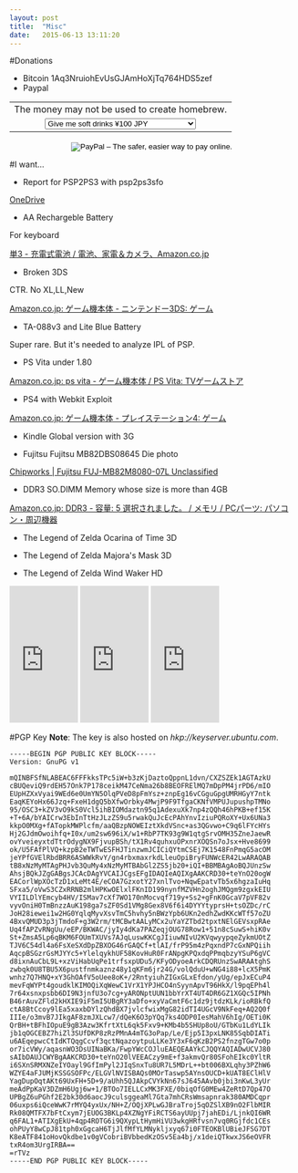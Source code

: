 ```yaml
---
layout: post
title:  "Misc"
date:   2015-06-13 13:11:20
---
```

#Donations
* Bitcoin
1Aq3NruiohEvUsGJAmHoXjTq764HDS5zef
* Paypal
<form action="https://www.paypal.com/cgi-bin/webscr" method="post" target="_top"><input type="hidden" name="cmd" value="_s-xclick" /> <input type="hidden" name="hosted_button_id" value="8P4AFN8ALSRYS" />
<table>
<tbody>
<tr>
<td style="text-align: center;"><input type="hidden" name="on0" value="The money may not be used to create homebrew." />The money may not be used to create homebrew.</td>
</tr>
<tr>
<td style="text-align: center;"><select name="os0"><option value="Give me soft drinks">Give me soft drinks ¥100 JPY</option><option value="Treat me to lunch">Treat me to lunch ¥500 JPY</option><option value="Give me a new memory card">Give me a new memory card ¥1,000 JPY</option></select></td>
</tr>
</tbody></table>
<div align="center">
<p><input type="hidden" name="currency_code" value="JPY" /> <input type="image" alt="PayPal – The safer, easier way to pay online." name="submit" src="https://www.paypalobjects.com/en_GB/i/btn/btn_donateCC_LG.gif" /> <img src="https://www.paypalobjects.com/ja_JP/i/scr/pixel.gif" border="0" alt="" width="1" height="1" /></p>
</div>
</form>

#I want...
* Report for PSP2PS3 with psp2ps3sfo

[OneDrive](https://onedrive.live.com/?cid=e2c225ec0e4f32dd&id=E2C225EC0E4F32DD!2591&ithint=file,zip&authkey=!AA26tL6W71X1fP4)

* AA Rechargeble Battery

For keyboard

<a target="_blank" href="http://www.amazon.co.jp/s/ref=as_li_ss_tl?_encoding=UTF8&bbn=13751341&camp=247&creative=7399&fst=as%3Aoff&linkCode=ur2&qid=1441337213&rh=n%3A3210981%2Cn%3A!3210991%2Cn%3A3371421%2Cn%3A3483451%2Cn%3A13751341%2Cp_n_feature_thirteen_browse-bin%3A2314244051&rnid=2314241051&tag=gps0d-22">単3 - 充電式電池 / 電池、家電＆カメラ、Amazon.co.jp</a><img src="https://ir-jp.amazon-adsystem.com/e/ir?t=gps0d-22&l=ur2&o=9" width="1" height="1" border="0" alt="" style="border:none !important; margin:0px !important;" />

* Broken 3DS

CTR. No XL,LL,New

<a target="_blank" href="http://www.amazon.co.jp/s/ref=as_li_ss_tl?_encoding=UTF8&camp=247&creative=7399&field-keywords=&linkCode=ur2&rh=n%3A637394%2Cn%3A2225588051%2Cn%3A2225589051&tag=gps0d-22&url=node%3D2225589051">Amazon.co.jp: ゲーム機本体 - ニンテンドー3DS: ゲーム</a><img src="https://ir-jp.amazon-adsystem.com/e/ir?t=gps0d-22&l=ur2&o=9" width="1" height="1" border="0" alt="" style="border:none !important; margin:0px !important;" />

* TA-088v3 and Lite Blue Battery

Super rare. But it's needed to analyze IPL of PSP.

* PS Vita under 1.80

<a target="_blank" href="http://www.amazon.co.jp/gp/search/ref=as_li_ss_tl?ie=UTF8&camp=247&creative=7399&fst=as%3Aoff&keywords=ps%20vita&linkCode=ur2&qid=1441337506&rh=n%3A637394%2Cn%3A2280006051%2Cn%3A2280057051%2Ck%3Aps%20vita&rnid=637872&tag=gps0d-22">Amazon.co.jp: ps vita - ゲーム機本体 / PS Vita: TVゲームストア</a><img src="https://ir-jp.amazon-adsystem.com/e/ir?t=gps0d-22&l=ur2&o=9" width="1" height="1" border="0" alt="" style="border:none !important; margin:0px !important;" />

* PS4 with Webkit Exploit

<a target="_blank" href="http://www.amazon.co.jp/s/ref=as_li_ss_tl?_encoding=UTF8&camp=247&creative=7399&field-keywords=&linkCode=ur2&rh=n%3A2494287051&tag=gps0d-22&url=node%3D2494287051">Amazon.co.jp: ゲーム機本体 - プレイステーション4: ゲーム</a><img src="https://ir-jp.amazon-adsystem.com/e/ir?t=gps0d-22&l=ur2&o=9" width="1" height="1" border="0" alt="" style="border:none !important; margin:0px !important;" />

* Kindle Global version with 3G

* Fujitsu Fujitsu MB82DBS08645 Die photo

[Chipworks | Fujitsu FUJ-MB82M8080-07L Unclassified](https://chipworks.secure.force.com/catalog/ProductDetails?sku=FUJ-MB82M8080-07L)

* DDR3 SO.DIMM Memory whose size is more than 4GB

<a target="_blank" href="http://www.amazon.co.jp/s/ref=as_li_ss_tl?_encoding=UTF8&bbn=2151941051&camp=247&creative=7399&fst=as%3Aoff&linkCode=ur2&qid=1441337808&rh=n%3A2127209051%2Cn%3A!2127210051%2Cn%3A2151901051%2Cn%3A2151941051%2Cp_n_feature_fifteen_browse-bin%3A2510057051%2Cp_n_feature_four_browse-bin%3A2190142051%7C2190143051%7C2225478051%7C2225479051%7C2225480051&rnid=2190134051&tag=gps0d-22">Amazon.co.jp: DDR3 - 容量: 5 選択されました。 / メモリ / PCパーツ: パソコン・周辺機器</a><img src="https://ir-jp.amazon-adsystem.com/e/ir?t=gps0d-22&l=ur2&o=9" width="1" height="1" border="0" alt="" style="border:none !important; margin:0px !important;" />

* The Legend of Zelda Ocarina of Time 3D

* The Legend of Zelda Majora's Mask 3D

* The Legend of Zelda Wind Waker HD

<iframe src="http://rcm-fe.amazon-adsystem.com/e/cm?lt1=_blank&bc1=000000&IS2=1&bg1=FFFFFF&fc1=000000&lc1=0000FF&t=gps0d-22&o=9&p=8&l=as4&m=amazon&f=ifr&ref=ss_til&asins=B004K6L0EK" style="width:120px;height:240px;" scrolling="no" marginwidth="0" marginheight="0" frameborder="0"></iframe>
<iframe src="http://rcm-fe.amazon-adsystem.com/e/cm?lt1=_blank&bc1=000000&IS2=1&bg1=FFFFFF&fc1=000000&lc1=0000FF&t=gps0d-22&o=9&p=8&l=as4&m=amazon&f=ifr&ref=ss_til&asins=B00S66U7ZI" style="width:120px;height:240px;" scrolling="no" marginwidth="0" marginheight="0" frameborder="0"></iframe>
<iframe src="http://rcm-fe.amazon-adsystem.com/e/cm?lt1=_blank&bc1=000000&IS2=1&bg1=FFFFFF&fc1=000000&lc1=0000FF&t=gps0d-22&o=9&p=8&l=as4&m=amazon&f=ifr&ref=ss_til&asins=B00DCMOV6W" style="width:120px;height:240px;" scrolling="no" marginwidth="0" marginheight="0" frameborder="0"></iframe>

#PGP Key
__Note__: The key is also hosted on _hkp://keyserver.ubuntu.com_.

```
-----BEGIN PGP PUBLIC KEY BLOCK-----
Version: GnuPG v1

mQINBFSfNLABEAC6FFFkksTPc5iW+b3zKjDaztoQppnL1dvn/CXZSZEk1AGTAzkU
cBUQeviQ9rdEH57Onk7P178ceikM47CeNma26b8BEOFRElMQ7mDpPM4jrPD6/mIO
EUpHZXxVyai9WEd6e0UmYN5OlqPVeD8pFmYsz+znpEg16vCGguGpgUMRHGyY7ntk
EaqKEYoHx66Jzq+FxeH1dgQ5bXfwOrbky4MwjP9F9TfgaCKNfVMPUJupushpTMNo
95/OSC3+kZV3vO9kS0Vcl5ihBIOMdaztn95q1AdexuXk7np4zQQh46hPKB+ef15K
+T+6A/bYAICrw3EbInTtHzJLzZS9u5rwakQuJcEcPAhYnvIziuPQRoXY+Ux6UNa3
kkpO0MXg+fATopkMWPlcfm/aaQBzpNOWEIztXkdVSnc+as3QGvwo+C9q6lFYcHYs
Hj2GJdmOwoihfq+I0x/um2sw696iX/w1+RbP7TK93g9W1qtgSrvOMH35ZneJaewR
ovYveieyxtdTtrOdygNX9FjvupBSh/tX1Rv4quhxuOPxnrXOQSn7oJsx+Hve8699
ok/U5FAfPlVQ+kzpB2eTWTwESFHJTinzwmJCICiQYtmCSEj7K1548FnPmqG5acOM
jeYPfGVElRbdBRR6ASWWkRvY/gn4rbxmaxrkdLleuOpiBryFUNWcER42LwARAQAB
tB8xNzMyMTAgPHJvb3QuMy4xNzMyMTBAbGl2ZS5jb20+iQI+BBMBAgAoBQJUnzSw
AhsjBQkJZgGABgsJCAcDAgYVCAIJCgsEFgIDAQIeAQIXgAAKCRD30+teYnO20ogW
EACorlWpXOcTzD1xLeMt4E/eCOA7GzxotY27xnlTvo+NqwEpatvTb5x6hgzaIuHq
SFxa5/oVwS3CZxRRNB2mlHPKwOElxlFKnID199nynfMZVHn2oghJMQgm9zgxkEIU
VYIILDlYEmcyb4HV/ISMav7cXf7WO170nMocvqf719y+Ss2+gFnK0GcaV7pVF82v
vyvOniH0TmBnzzAuK198ga7sZF0Sd1VMg8Gex8V6f6i4DYYYtyprsH+tsOZDc/rC
JoH28iewei1w2HG0YqlqMyvXsvTmC5hvhy5nBWzYpb6UKn2edhZwdKKcWTf57oZU
4BxvQMUD3p3jTmdoF+g3W2rm/tMCBwtAALyMCx2uYaYZTbd2tpxtNElGEVsxpRAe
Uq4fAPZvRNgUu/eEP/BKWAC/jyIy4dKa7PAZeqjOUG78Row1+51n8cSuwS+hiK0v
St+ZmsA5Lp6qBKM6FOUmTXUVs7AJqLuswKKCgJIiuwNIvU2KVqwyypqeZykmUOtZ
TJV6C54dl4a6FsXeSXdDpZBXOG46rGAQCf+tlAI/frP95m4zPqxndP7cGxNPQiih
AqcpBSGzrGsMJYYc5+YlelqykhUF58KovHuR0FrANpgKPQxdqPPmqbzyYSuP6gVC
d8ixnAuCbL9L+xzViHabUqPe1trfsxpUDu5/KFyODyoeArkCDQRUnzSwARAAtghS
zwbqk0U8TBU5X6pustfnmkaznz48y1qKFm6jr24G/volQduU+wNG4i88+lcX5PmK
wnhz7Q7HNQ+xY3GhOAfV5oUee8oK+/2RntyiuhZIGxGLxEfdon/yUg/epJxECuP4
mevFqWYPt4goudklKIMOQiXqWewC1VrX1YPJHCO4nSyynApvT96HkX/l9pqEPh4l
7r64xsnxpsbb6DI9N3jnfU3o7cg+yARONptUUN1bbYrXT4UT4DR6GZ1XGQc5IPNh
B46rAuvZFld2kHXIE9iF5mI5UBgRY3aDfo+xyVaCmtF6c1dz9jtdzKLk/ioRBkfQ
ctA8BtCcoy9lEa5xaxbDYlzQhdBX7jvlcfwixMgG82idTI4UGcV9NkFeq+AQ2Q0f
IIIe/o3mvB7JIkgAF8zmJXLcw7/dQeK6O3pYQq7ks4ODP0IesMahV6hIg/OETi0K
QrBH+tBFhIOpuE9gB3Azw3KfrtXtL6qk5Fxv9+KMb4b5SHUp8oU/GTbKu1LdYLIk
jb1qOGCEBZ7hiZl3SUfDKP8zRzPMnA4mTG3oPap/Le/Ejp5I3pxLNK85SqbDIATi
u6AEqepwcCtIdKTQqgCcvf3qctNqazoytpuLLKe3Y3xF6qKzB2PS2fnzgTGw7o0p
or7icVWy/aqasnWO3DsUINaBKa/FwpYWcCOJluEAEQEAAYkCJQQYAQIADwUCVJ80
sAIbDAUJCWYBgAAKCRD30+teYnO20lVEEACzy9mE+f3akmvQr80SFohEIkc0YltR
i6SXnSRMXNZeIYOayl9GfImPyl2JIqSnxTu8UR7L5MDrL++bt006BXLqhy3PZhW6
WZYE4aFJUMjKSSGSOFPc/ELGVlNVISBAQs0MOrTaswp5AYnsOUCD+kUAT8EClHlV
YagDupOqtAKt69UxFH+5D+9/aUhh5QJAkpCVYkNn67sJ645AAvb0jbi3nKwL3yUr
meAdPpKaV3DZmH6Ugj6w+1/BTOo7IELLCxMK3FXE/0biqOfG0MEw4ZeRtD7Qp47O
UPBgZ6uPGhf2E2bk30d6aocJ9culsggeaMl7Gta7mhCRsWmsapnrak380AMDCqpr
06uxps6iQceWwK7rMYQ4yxUx/NH+Z/OQjXPLwGJBraTroj5qOZSlXB9nO2FlbMIR
Rk08QMTFX7bFtCxym7jEUOG3BKLp4XZNgYFiRCTS6ayUUpj7jahEDi/LjnkQI6WR
q6FAL1+ATIXgEkU+4qp4ROTG6i9QXypLtHymHiVU3wkgHRfvsn7vq0RGjfdc1CEs
ohPUyY8wCpJ81tph0xGgcaH6TjJlfMfYLMNykljxyq67i0FTEOKBlUBieJFSG7DT
K8eATF841oHovQkdbe1v0gVCobriBVbbedKzOSv5Ea4bj/x1deiQTkwxJS6eOVFR
txR4om3UrgIRBA==
=rTVz
-----END PGP PUBLIC KEY BLOCK-----
```
